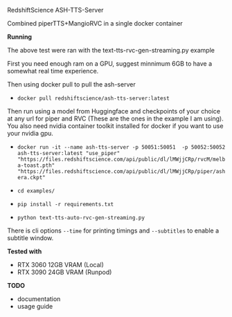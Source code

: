 RedshiftScience ASH-TTS-Server

Combined piperTTS+MangioRVC in a single docker container

**Running**

The above test were ran with the text-tts-rvc-gen-streaming.py example

First you need enough ram on a GPU, suggest minnimum 6GB to have a somewhat real time experience.

Then using docker pull to pull the ash-server

- ```docker pull redshiftscience/ash-tts-server:latest```

Then run using a model from Huggingface and checkpoints of your choice at any url for piper and RVC (These are the ones in the example I am using).
You also need nvidia container toolkit installed for docker if you want to use your nvidia gpu.

- ```docker run -it --name ash-tts-server -p 50051:50051  -p 50052:50052  ash-tts-server:latest "use_piper" "https://files.redshiftscience.com/api/public/dl/lMWjjCRp/rvcM/melba-toast.pth" "https://files.redshiftscience.com/api/public/dl/lMWjjCRp/piper/ashera.ckpt"```

- ```cd examples/```
- ```pip install -r requirements.txt```
- ```python text-tts-auto-rvc-gen-streaming.py```

There is cli options ```--time``` for printing timings and ```--subtitles``` to enable a subtitle window.

**Tested with**

- RTX 3060 12GB VRAM (Local)
- RTX 3090 24GB VRAM (Runpod)

**TODO**

- documentation
- usage guide
